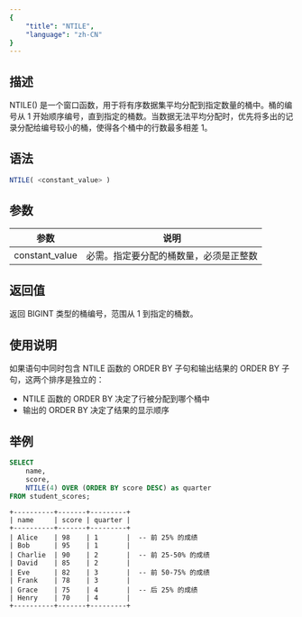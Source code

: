 ```yaml
---
{
    "title": "NTILE",
    "language": "zh-CN"
}
---
```


<!--  Licensed to the Apache Software Foundation (ASF) under one or more contributor license agreements.  See the NOTICE file distributed with this work for additional information regarding copyright ownership.  The ASF licenses this file to you under the Apache License, Version 2.0 (the "License"); you may not use this file except in compliance with the License.  You may obtain a copy of the License at

  http://www.apache.org/licenses/LICENSE-2.0

Unless required by applicable law or agreed to in writing, software distributed under the License is distributed on an "AS IS" BASIS, WITHOUT WARRANTIES OR CONDITIONS OF ANY KIND, either express or implied.  See the License for the specific language governing permissions and limitations under the License. -->

## 描述

NTILE() 是一个窗口函数，用于将有序数据集平均分配到指定数量的桶中。桶的编号从 1 开始顺序编号，直到指定的桶数。当数据无法平均分配时，优先将多出的记录分配给编号较小的桶，使得各个桶中的行数最多相差 1。

## 语法

```sql
NTILE( <constant_value> )
```

## 参数
| 参数           | 说明                                                                                 |
| -------------- | ------------------------------------------------------------------------------------ |
| constant_value | 必需。指定要分配的桶数量，必须是正整数                                               |

## 返回值

返回 BIGINT 类型的桶编号，范围从 1 到指定的桶数。

## 使用说明

如果语句中同时包含 NTILE 函数的 ORDER BY 子句和输出结果的 ORDER BY 子句，这两个排序是独立的：
- NTILE 函数的 ORDER BY 决定了行被分配到哪个桶中
- 输出的 ORDER BY 决定了结果的显示顺序

## 举例

```sql
SELECT 
    name,
    score,
    NTILE(4) OVER (ORDER BY score DESC) as quarter
FROM student_scores;
```

```text
+----------+-------+---------+
| name     | score | quarter |
+----------+-------+---------+
| Alice    | 98    | 1       |  -- 前 25% 的成绩
| Bob      | 95    | 1       |
| Charlie  | 90    | 2       |  -- 前 25-50% 的成绩
| David    | 85    | 2       |
| Eve      | 82    | 3       |  -- 前 50-75% 的成绩
| Frank    | 78    | 3       |
| Grace    | 75    | 4       |  -- 后 25% 的成绩
| Henry    | 70    | 4       |
+----------+-------+---------+
```
